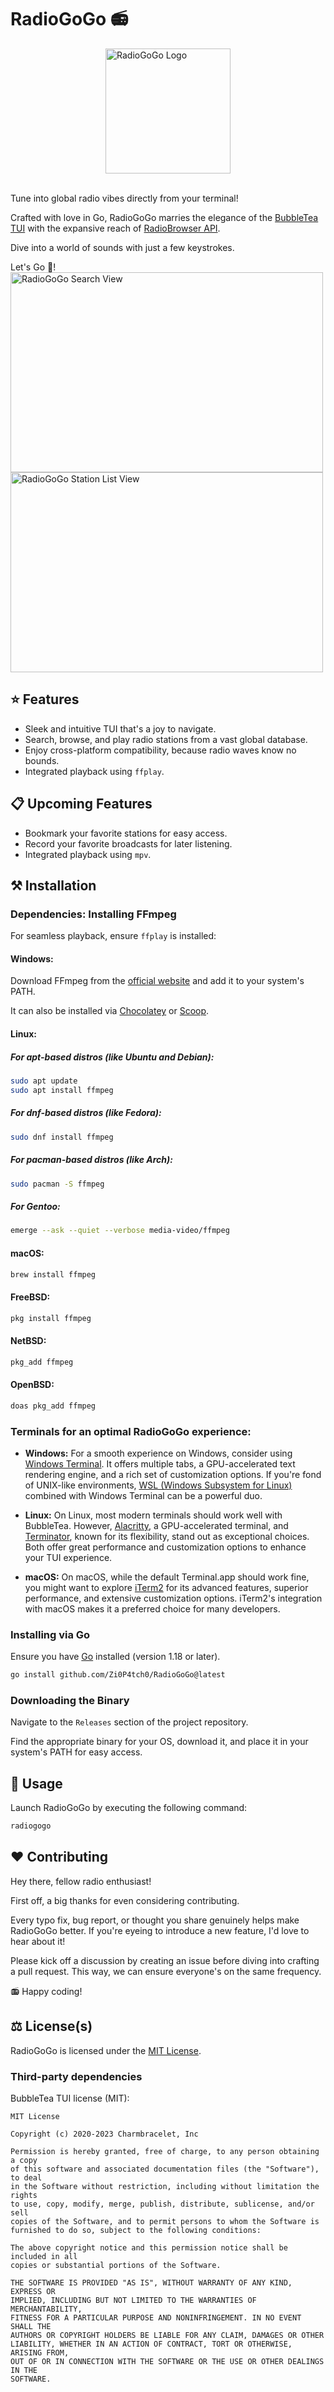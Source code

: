 # RadioGoGo 📻

<div style="display:flex;justify-content:center;">
    <img src="./logo.png" alt="RadioGoGo Logo" width="200" height="200">
</div>
<br>

Tune into global radio vibes directly from your terminal! 

Crafted with love in Go, RadioGoGo marries the elegance of the [BubbleTea TUI](https://github.com/charmbracelet/bubbletea) with the expansive reach of [RadioBrowser API](http://www.radio-browser.info/). 

Dive into a world of sounds with just a few keystrokes. 

Let's Go 🚀!
<img src="./screen1.png" alt="RadioGoGo Search View" width="500" height="320">
<img src="./screen2.png" alt="RadioGoGo Station List View" width="500" height="320">

## ⭐️ Features

- Sleek and intuitive TUI that's a joy to navigate.
- Search, browse, and play radio stations from a vast global database.
- Enjoy cross-platform compatibility, because radio waves know no bounds.
- Integrated playback using `ffplay`.

## 📋 Upcoming Features

- Bookmark your favorite stations for easy access.
- Record your favorite broadcasts for later listening.
- Integrated playback using `mpv`.

## ⚒️ Installation

### Dependencies: Installing FFmpeg

For seamless playback, ensure `ffplay` is installed:

#### Windows:

Download FFmpeg from the [official website](https://ffmpeg.org/download.html) and add it to your system's PATH.

It can also be installed via [Chocolatey](https://chocolatey.org/) or [Scoop](https://scoop.sh/).


#### Linux:

##### For apt-based distros (like Ubuntu and Debian):

```bash
sudo apt update
sudo apt install ffmpeg
```

##### For dnf-based distros (like Fedora):

```bash
sudo dnf install ffmpeg
```

##### For pacman-based distros (like Arch):

```bash
sudo pacman -S ffmpeg
```

##### For Gentoo:

```bash
emerge --ask --quiet --verbose media-video/ffmpeg
```

#### macOS:

```bash
brew install ffmpeg
```

#### FreeBSD:

```bash
pkg install ffmpeg
```

#### NetBSD:

```bash
pkg_add ffmpeg
```

#### OpenBSD:

```bash
doas pkg_add ffmpeg
```

### Terminals for an optimal RadioGoGo experience:

- **Windows:** For a smooth experience on Windows, consider using [Windows Terminal](https://aka.ms/terminal). It offers multiple tabs, a GPU-accelerated text rendering engine, and a rich set of customization options. If you're fond of UNIX-like environments, [WSL (Windows Subsystem for Linux)](https://docs.microsoft.com/en-us/windows/wsl/) combined with Windows Terminal can be a powerful duo.

- **Linux:** On Linux, most modern terminals should work well with BubbleTea. However, [Alacritty](https://github.com/alacritty/alacritty), a GPU-accelerated terminal, and [Terminator](https://gnometerminator.blogspot.com/p/introduction.html), known for its flexibility, stand out as exceptional choices. Both offer great performance and customization options to enhance your TUI experience.

- **macOS:** On macOS, while the default Terminal.app should work fine, you might want to explore [iTerm2](https://iterm2.com/) for its advanced features, superior performance, and extensive customization options. iTerm2's integration with macOS makes it a preferred choice for many developers.

### Installing via Go

Ensure you have [Go](https://golang.org/dl/) installed (version 1.18 or later).

```bash
go install github.com/Zi0P4tch0/RadioGoGo@latest
```

### Downloading the Binary

Navigate to the `Releases` section of the project repository. 

Find the appropriate binary for your OS, download it, and place it in your system's PATH for easy access.

## 🚀 Usage

Launch RadioGoGo by executing the following command:

```bash
radiogogo
```

## ❤️ Contributing

Hey there, fellow radio enthusiast! 

First off, a big thanks for even considering contributing. 

Every typo fix, bug report, or thought you share genuinely helps make RadioGoGo better. If you're eyeing to introduce a new feature, I'd love to hear about it! 

Please kick off a discussion by creating an issue before diving into crafting a pull request. This way, we can ensure everyone's on the same frequency. 

📻 Happy coding!


## ⚖️ License(s)

RadioGoGo is licensed under the [MIT License](LICENSE).

### Third-party dependencies

BubbleTea TUI license (MIT):

```
MIT License

Copyright (c) 2020-2023 Charmbracelet, Inc

Permission is hereby granted, free of charge, to any person obtaining a copy
of this software and associated documentation files (the "Software"), to deal
in the Software without restriction, including without limitation the rights
to use, copy, modify, merge, publish, distribute, sublicense, and/or sell
copies of the Software, and to permit persons to whom the Software is
furnished to do so, subject to the following conditions:

The above copyright notice and this permission notice shall be included in all
copies or substantial portions of the Software.

THE SOFTWARE IS PROVIDED "AS IS", WITHOUT WARRANTY OF ANY KIND, EXPRESS OR
IMPLIED, INCLUDING BUT NOT LIMITED TO THE WARRANTIES OF MERCHANTABILITY,
FITNESS FOR A PARTICULAR PURPOSE AND NONINFRINGEMENT. IN NO EVENT SHALL THE
AUTHORS OR COPYRIGHT HOLDERS BE LIABLE FOR ANY CLAIM, DAMAGES OR OTHER
LIABILITY, WHETHER IN AN ACTION OF CONTRACT, TORT OR OTHERWISE, ARISING FROM,
OUT OF OR IN CONNECTION WITH THE SOFTWARE OR THE USE OR OTHER DEALINGS IN THE
SOFTWARE.
```
